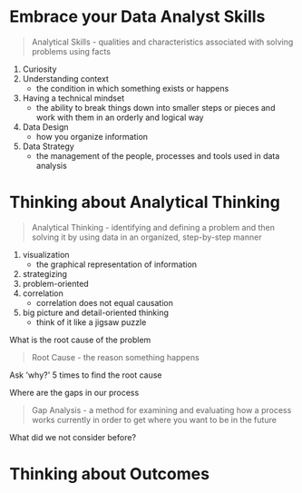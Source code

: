 # Embrace your Data Analyst Skills

> Analytical Skills - qualities and characteristics associated with solving problems using facts
>

1. Curiosity
2. Understanding context
   * the condition in which something exists or happens
3. Having a technical mindset
   * the ability to break things down into smaller steps or pieces and work with them in an orderly and logical way
4. Data Design
   * how you organize information
5. Data Strategy
   * the  management of the people, processes and tools used in data analysis


# Thinking about Analytical Thinking

> Analytical Thinking - identifying and defining a problem and then solving it by using data in an organized, step-by-step manner

1. visualization
   * the graphical representation of information
2. strategizing
3. problem-oriented
4. correlation
   * correlation does not equal causation
5. big picture and detail-oriented thinking
   * think of it like a jigsaw puzzle



What is the root cause of the problem

> Root Cause - the reason something happens

Ask 'why?' 5 times to find the root cause

Where are the gaps in our process

> Gap Analysis - a method for examining and evaluating how a process works currently in order to get where you want to be in the future

What did we not consider before?

# Thinking about Outcomes
